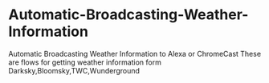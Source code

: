 # Automatic-Broadcasting-Weather-Information
Automatic Broadcasting Weather Information to Alexa or ChromeCast 
These are flows for getting weather information form Darksky,Bloomsky,TWC,Wunderground
